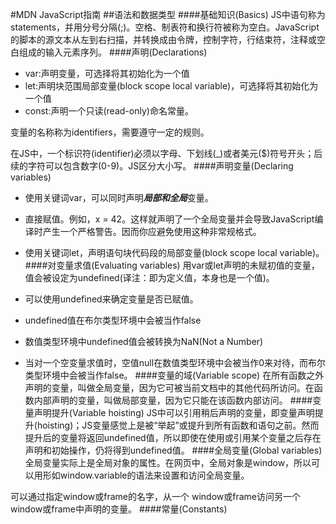 #MDN JavaScript指南
##语法和数据类型
####基础知识(Basics)
JS中语句称为statements，并用分号分隔(;)。空格、制表符和换行符被称为空白。JavaScript的脚本的源文本从左到右扫描，并转换成由令牌，控制字符，行结束符，注释或空白组成的输入元素序列。 
####声明(Declarations)
* var:声明变量，可选择将其初始化为一个值
* let:声明块范围局部变量(block scope local variable)，可选择将其初始化为一个值
* const:声明一个只读(read-only)命名常量。

变量的名称称为identifiers，需要遵守一定的规则。

在JS中，一个标识符(identifier)必须以字母、下划线(_)或者美元($)符号开头；后续的字符可以包含数字(0-9)。JS区分大小写。
####声明变量(Declaring variables)
* 使用关键词var，可以同时声明***局部和全局***变量。
* 直接赋值。例如，x = 42。这样就声明了一个全局变量并会导致JavaScript编译时产生一个严格警告。因而你应避免使用这种非常规格式。
* 使用关键词let，声明语句块代码段的局部变量(block scope local variable)。
####对变量求值(Evaluating variables)
用var或let声明的未赋初值的变量，值会被设定为undefined(译注：即为定义值，本身也是一个值)。

* 可以使用undefined来确定变量是否已赋值。
* undefined值在布尔类型环境中会被当作false
* 数值类型环境中undefined值会被转换为NaN(Not a Number)
* 当对一个空变量求值时，空值null在数值类型环境中会被当作0来对待，而布尔类型环境中会被当作false。
####变量的域(Variable scope)
在所有函数之外声明的变量，叫做全局变量，因为它可被当前文档中的其他代码所访问。在函数内部声明的变量，叫做局部变量，因为它只能在该函数内部访问。
####变量声明提升(Variable hoisting)
JS中可以引用稍后声明的变量，即变量声明提升(hoisting)；JS变量感觉上是被“举起”或提升到所有函数和语句之前。然而提升后的变量将返回undefined值，所以即使在使用或引用某个变量之后存在声明和初始操作，仍将得到undefined值。
####全局变量(Global variables)
全局变量实际上是全局对象的属性。在网页中，全局对象是window，所以可以用形如window.variable的语法来设置和访问全局变量。

可以通过指定window或frame的名字，从一个 window或frame访问另一个window或frame中声明的变量。
####常量(Constants)
